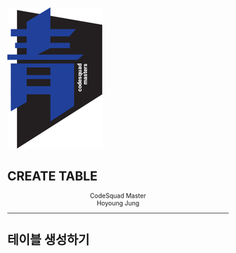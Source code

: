# ![80%](images/img_blue.png) 
# CREATE TABLE
<p align='center'>
CodeSquad Master <br>
Hoyoung Jung
</p>

---
<!-- page_number: true -->
# 테이블 생성하기 
